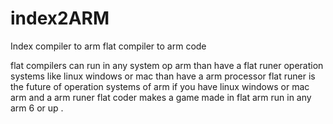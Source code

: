 # index2ARM
Index compiler to arm
flat compiler to arm code


flat compilers can run in any system op arm than have a flat runer operation systems like linux windows or mac than have a arm processor
flat runer is the future of operation systems of arm if you have linux windows or mac arm and a arm runer flat coder makes a game made in flat arm run in any arm 6 or up .

